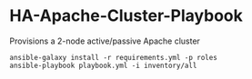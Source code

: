 # HA-Apache-Cluster-Playbook
Provisions a 2-node active/passive Apache cluster

```
ansible-galaxy install -r requirements.yml -p roles
ansible-playbook playbook.yml -i inventory/all
```
